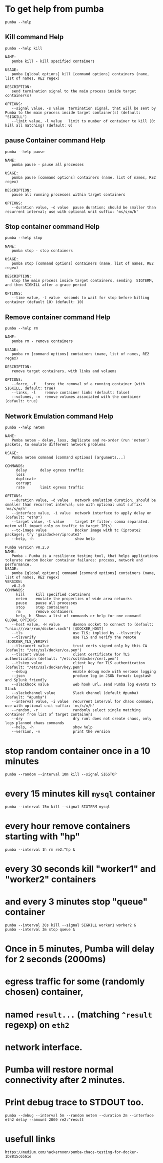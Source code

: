 # To get help from pumba
```shell
pumba --help
```

## Kill command Help
```shell
pumba --help kill
```
```output
NAME:
   pumba kill - kill specified containers

USAGE:
   pumba [global options] kill [command options] containers (name, list of names, RE2 regex)

DESCRIPTION:
   send termination signal to the main process inside target container(s)

OPTIONS:
   --signal value, -s value  termination signal, that will be sent by Pumba to the main process inside target container(s) (default: "SIGKILL")
   --limit value, -l value   limit to number of container to kill (0: kill all matching) (default: 0)
```

## pause Container command Help
```shell
pumba --help pause
```
```output
NAME:
   pumba pause - pause all processes

USAGE:
   pumba pause [command options] containers (name, list of names, RE2 regex)

DESCRIPTION:
   pause all running processes within target containers

OPTIONS:
   --duration value, -d value  pause duration: should be smaller than recurrent interval; use with optional unit suffix: 'ms/s/m/h'

```

## Stop container command Help
```shell
pumba --help stop
```
```output
NAME:
   pumba stop - stop containers

USAGE:
   pumba stop [command options] containers (name, list of names, RE2 regex)

DESCRIPTION:
   stop the main process inside target containers, sending  SIGTERM, and then SIGKILL after a grace period

OPTIONS:
   --time value, -t value  seconds to wait for stop before killing container (default 10) (default: 10)

```

## Remove container command Help
```shell
pumba --help rm 
```
```output
NAME:
   pumba rm - remove containers

USAGE:
   pumba rm [command options] containers (name, list of names, RE2 regex)

DESCRIPTION:
   remove target containers, with links and voluems

OPTIONS:
   --force, -f    force the removal of a running container (with SIGKILL, default: true)
   --links, -l    remove container links (default: false)
   --volumes, -v  remove volumes associated with the container (default: true)

```

## Network Emulation command Help
```shell
pumba --help netem  
```
```output
NAME:
   Pumba netem - delay, loss, duplicate and re-order (run 'netem') packets, to emulate different network problems

USAGE:
   Pumba netem command [command options] [arguments...]

COMMANDS:
     delay      delay egress traffic
     loss
     duplicate
     corrupt
     rate       limit egress traffic

OPTIONS:
   --duration value, -d value   network emulation duration; should be smaller than recurrent interval; use with optional unit suffix: 'ms/s/m/h'
   --interface value, -i value  network interface to apply delay on (default: "eth0")
   --target value, -t value     target IP filter; comma separated. netem will impact only on traffic to target IP(s)
   --tc-image value             Docker image with tc (iproute2 package); try 'gaiadocker/iproute2'
   --help, -h                   show help

```

```shell
Pumba version v0.2.0
NAME:
   Pumba - Pumba is a resilience testing tool, that helps applications tolerate random Docker container failures: process, network and performance.
USAGE:
   pumba [global options] command [command options] containers (name, list of names, RE2 regex)
VERSION:
   v0.2.0
COMMANDS:
     kill     kill specified containers
     netem    emulate the properties of wide area networks
     pause    pause all processes
     stop     stop containers
     rm       remove containers
     help, h  Shows a list of commands or help for one command
GLOBAL OPTIONS:
   --host value, -H value      daemon socket to connect to (default: "unix:///var/run/docker.sock") [$DOCKER_HOST]
   --tls                       use TLS; implied by --tlsverify
   --tlsverify                 use TLS and verify the remote [$DOCKER_TLS_VERIFY]
   --tlscacert value           trust certs signed only by this CA (default: "/etc/ssl/docker/ca.pem")
   --tlscert value             client certificate for TLS authentication (default: "/etc/ssl/docker/cert.pem")
   --tlskey value              client key for TLS authentication (default: "/etc/ssl/docker/key.pem")
   --debug                     enable debug mode with verbose logging
   --json                      produce log in JSON format: Logstash and Splunk friendly
   --slackhook value           web hook url; send Pumba log events to Slack
   --slackchannel value        Slack channel (default #pumba) (default: "#pumba")
   --interval value, -i value  recurrent interval for chaos command; use with optional unit suffix: 'ms/s/m/h'
   --random, -r                randomly select single matching container from list of target containers
   --dry                       dry runl does not create chaos, only logs planned chaos commands
   --help, -h                  show help
   --version, -v               print the version

```

# stop random container once in a 10 minutes
```shell
pumba --random --interval 10m kill --signal SIGSTOP
```

# every 15 minutes kill `mysql` container 
```shell
pumba --interval 15m kill --signal SIGTERM mysql
```
# every hour remove containers starting with "hp"
```shell
pumba --interval 1h rm re2:^hp &
```

# every 30 seconds kill "worker1" and "worker2" containers 
# and every 3 minutes stop "queue" container
```shell
pumba --interval 30s kill --signal SIGKILL worker1 worker2 &
pumba --interval 3m stop queue &
```

# Once in 5 minutes, Pumba will delay for 2 seconds (2000ms) 
# egress traffic for some (randomly chosen) container,
# named `result...` (matching `^result` regexp) on `eth2` 
# network interface.
# Pumba will restore normal connectivity after 2 minutes. 
# Print debug trace to STDOUT too.

```shell
pumba --debug --interval 5m --random netem --duration 2m --interface eth2 delay --amount 2000 re2:^result
```


# usefull links

```url
https://medium.com/hackernoon/pumba-chaos-testing-for-docker-1b8815c6b61e
```